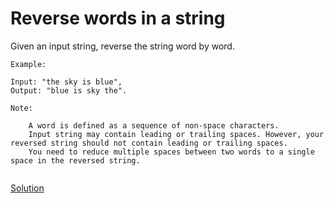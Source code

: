 # Reverse words in a string


Given an input string, reverse the string word by word.
```
Example:  

Input: "the sky is blue",
Output: "blue is sky the".

Note:

    A word is defined as a sequence of non-space characters.
    Input string may contain leading or trailing spaces. However, your reversed string should not contain leading or trailing spaces.
    You need to reduce multiple spaces between two words to a single space in the reversed string.


```



[Solution](./src/Main.java)
